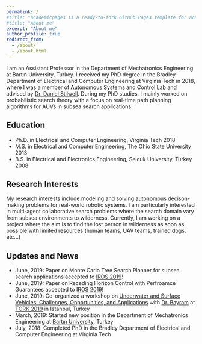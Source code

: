 ```yaml
---
permalink: /
#title: "academicpages is a ready-to-fork GitHub Pages template for academic personal websites"
#title: "About me"
excerpt: "About me"
author_profile: true
redirect_from: 
  - /about/
  - /about.html
---
```


I am an Assistant Professor in the Department of Mechatronics Engineering at Bartın University, Turkey. I received my PhD degree in the Bradley Department of Electrical and Computer Engineering at Virginia Tech in 2018, where I was a member of [Autonomous Systems and Control Lab](https://www.ascl.ece.vt.edu/index.html) and advised by [Dr. Daniel Stilwell](https://autonomyandrobotics.centers.vt.edu/people/stilwell.html). During my PhD studies, I mainly worked on probabilistic search theory with a focus on real-time path planning algorithms for AUVs in subsea search applications.     



## Education
+ Ph.D. in Electrical and Computer Engineering,     Virginia Tech                 2018  
+ M.S.  in Electrical and Computer Engineering,     The Ohio State University     2013
+ B.S.  in Electrical and Electronics Engineering,  Selcuk University, Turkey     2008


## Research Interests

My research interests include modeling and solving autonomous decison-making problems for real-world robotic systems. I am particularly interested in multi-agent collaborative search problems where the search domain vary from subsea environments to wilderness. Currently, I am working on a project where the aim is to find the lost person in wilderness as soon as possible with limited resources (human teams, UAV teams, trained dogs, etc...)   


## Updates and News
- June, 2019:   Paper on Monte Carlo Tree Search Planner for subsea search applications accepted to [IROS 2019](https://www.iros2019.org/)!
- June, 2019:   Paper on Receding Horizon Control with Perfroamce Guarantees accepted to [IROS 2019](https://www.iros2019.org/)!
- June, 2019:   Co-organized a workshop on [Underwater and Surface Vehicles: Challenges, Opportunities, and Applications](https://www.robotikblogu.org/denizrobotlaricalistayi) with [Dr. Bayram](http://www.halukbayram.net/) at [TORK 2019](https://tork2019.ozyegin.edu.tr/en) in İstanbul, Turkey
- March, 2019:  Started new position in the Department of Mechatronics Engineering at [Bartın University](https://w3.bartin.edu.tr/), Turkey
- July, 2018:   Completed PhD in the Bradley Department of Electrical and Computer Engineering at Virginia Tech
